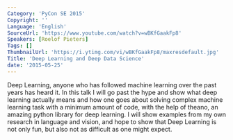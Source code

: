 ```yaml
---
Category: 'PyCon SE 2015'
Copyright: ''
Language: 'English'
SourceUrl: 'https://www.youtube.com/watch?v=wBKfGaakFp8'
Speakers: [Roelof Pieters]
Tags: []
ThumbnailUrl: 'https://i.ytimg.com/vi/wBKfGaakFp8/maxresdefault.jpg'
Title: 'Deep Learning and Deep Data Science'
date: '2015-05-25'
---
```

Deep Learning, anyone who has followed machine learning over the past years has heard it. In this talk I will go past the hype and show what deep learning actually means and how one goes about solving complex machine learning task with a minimum amount of code, with the help of theano, an amazing python library for deep learning. I will show examples from my own research in language and vision, and hope to show that Deep Learning is not only fun, but also not as difficult as one might expect.